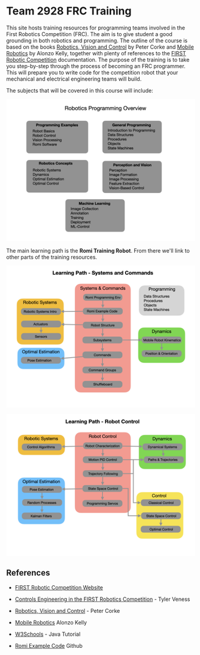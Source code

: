 # Team 2928 FRC Training
This site hosts training resources for programming teams involved in the First Robotics Competition (FRC). The aim is to give student a good grounding in both robotics and programming.  The outline of the course is based on the books [Robotics, Vision and Control](https://petercorke.com/rvc/home/) by Peter Corke and [Mobile Robotics](https://www.cambridge.org/core/books/mobile-robotics/5BF238489F9BC337C0736432C87B3091) by Alonzo Kelly, together with plenty of references to the [FIRST Robotic Competition](https://docs.wpilib.org/en/latest/index.html) documentation.  The purpose of the training is to take you step-by-step through the process of becoming an FRC programmer.  This will prepare you to write code for the competition robot that your mechanical and electrical engineering teams will build.

The subjects that will be covered in this course will include:

![Course Overview](images/FRCConcepts/FRCConcepts.016.jpeg)

The main learning path is the **Romi Training Robot**.  From there we'll link to other parts of the training resources.

![Learning Path Systems and Commands](images/FRCConcepts/FRCConcepts.018.jpeg)

![Learning Path Control](images/FRCConcepts/FRCConcepts.019.jpeg)

## References
- [FIRST Robotic Competition Website](https://docs.wpilib.org/en/latest/index.html)

- [Controls Engineering in the
FIRST Robotics Competition](https://file.tavsys.net/control/controls-engineering-in-frc.pdf) - Tyler Veness 

- [Robotics, Vision and Control](https://petercorke.com/rvc/home/) - Peter Corke

- [Mobile Robotics](https://www.cambridge.org/core/books/mobile-robotics/5BF238489F9BC337C0736432C87B3091) Alonzo Kelly

- [W3Schools](https://www.w3schools.com/java/default.asp) - Java Tutorial 

- [Romi Example Code](https://github.com/FRC-2928/RomiExamples.git) Github 
